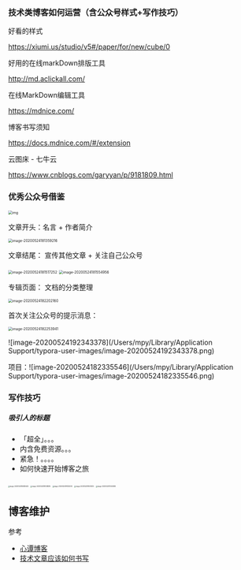 ### 技术类博客如何运营（含公众号样式+写作技巧）

好看的样式

https://xiumi.us/studio/v5#/paper/for/new/cube/0

好用的在线markDown排版工具

http://md.aclickall.com/

在线MarkDown编辑工具

https://mdnice.com/

博客书写须知

https://docs.mdnice.com/#/extension

云图床 - 七牛云

https://www.cnblogs.com/garyyan/p/9181809.html

### 优秀公众号借鉴



<img src="https://mmbiz.qpic.cn/mmbiz_jpg/zPkNS9m6iatL89jWea4mudMSvwxuotGka0D1ZhZz7KjbM2ja27xuyjfRibUcMUWniabCBsrEbcm8DvmbgN8tN0uxQ/640?wx_fmt=jpeg&amp;wxfrom=5&amp;wx_lazy=1&amp;wx_co=1" alt="img" style="zoom:50%;" />

文章开头：名言 + 作者简介

<img src="/Users/mpy/Library/Application Support/typora-user-images/image-20200524181359216.png" alt="image-20200524181359216" style="zoom:50%;" />

文章结尾： 宣传其他文章 + 关注自己公众号

<img src="/Users/mpy/Library/Application Support/typora-user-images/image-20200524181517252.png" alt="image-20200524181517252" style="zoom:50%;" />

<img src="/Users/mpy/Library/Application Support/typora-user-images/image-20200524181554956.png" alt="image-20200524181554956" style="zoom:50%;" />

专辑页面： 文档的分类整理

<img src="/Users/mpy/Library/Application Support/typora-user-images/image-20200524182202160.png" alt="image-20200524182202160" style="zoom:50%;" />

首次关注公众号的提示消息：

<img src="/Users/mpy/Library/Application Support/typora-user-images/image-20200524182253941.png" alt="image-20200524182253941" style="zoom:50%;" />

![image-20200524192343378](/Users/mpy/Library/Application Support/typora-user-images/image-20200524192343378.png)

项目：![image-20200524182335546](/Users/mpy/Library/Application Support/typora-user-images/image-20200524182335546.png)



### 写作技巧

##### 吸引人的标题

- 「超全」。。。
- 内含免费资源。。。
- 紧急！。。。。
- 如何快速开始博客之旅



<img src="/Users/mpy/Library/Application Support/typora-user-images/image-20200524184825625.png" alt="image-20200524184825625" style="zoom:20%;" />

<img src="/Users/mpy/Library/Application Support/typora-user-images/image-20200524191038085.png" alt="image-20200524191038085" style="zoom:20%;" />

<img src="/Users/mpy/Library/Application Support/typora-user-images/image-20200524191329202.png" alt="image-20200524191329202" style="zoom:20%;" />

<img src="/Users/mpy/Library/Application Support/typora-user-images/image-20200524191451205.png" alt="image-20200524191451205" style="zoom:20%;" />

<img src="/Users/mpy/Library/Application Support/typora-user-images/image-20200525110552892.png" alt="image-20200525110552892" style="zoom:20%;" />

## 博客维护

参考

- [心谭博客](xin-tan.com)
- [技术文章应该如何书写 ](https://juejin.im/post/5ecbdff6e51d45783e17a7a1)

